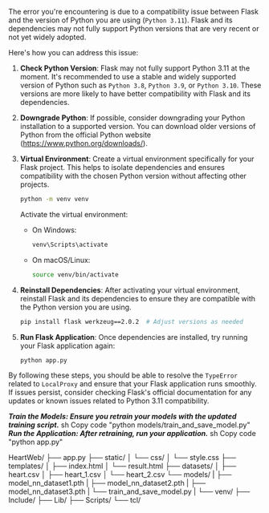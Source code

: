 The error you're encountering is due to a compatibility issue between Flask and the version of Python you are using (`Python 3.11`). Flask and its dependencies may not fully support Python versions that are very recent or not yet widely adopted.

Here's how you can address this issue:

1. **Check Python Version**: Flask may not fully support Python 3.11 at the moment. It's recommended to use a stable and widely supported version of Python such as `Python 3.8`, `Python 3.9`, or `Python 3.10`. These versions are more likely to have better compatibility with Flask and its dependencies.

2. **Downgrade Python**: If possible, consider downgrading your Python installation to a supported version. You can download older versions of Python from the official Python website (https://www.python.org/downloads/).

3. **Virtual Environment**: Create a virtual environment specifically for your Flask project. This helps to isolate dependencies and ensures compatibility with the chosen Python version without affecting other projects.

   ```bash
   python -m venv venv
   ```

   Activate the virtual environment:

   - On Windows:

     ```bash
     venv\Scripts\activate
     ```

   - On macOS/Linux:

     ```bash
     source venv/bin/activate
     ```

4. **Reinstall Dependencies**: After activating your virtual environment, reinstall Flask and its dependencies to ensure they are compatible with the Python version you are using.

   ```bash
   pip install flask werkzeug==2.0.2  # Adjust versions as needed
   ```

5. **Run Flask Application**: Once dependencies are installed, try running your Flask application again:

   ```bash
   python app.py
   ```

By following these steps, you should be able to resolve the `TypeError` related to `LocalProxy` and ensure that your Flask application runs smoothly. If issues persist, consider checking Flask's official documentation for any updates or known issues related to Python 3.11 compatibility.


***Train the Models: Ensure you retrain your models with the updated training script.***
sh
Copy code
   "python models/train_and_save_model.py"
***Run the Application: After retraining, run your application.***
sh
Copy code
   "python app.py"

HeartWeb/
├── app.py
├── static/
│   └── css/
│       └── style.css
├── templates/
│   ├── index.html
│   └── result.html
├── datasets/
│   ├── heart.csv
│   ├── heart_1.csv
│   └── heart_2.csv
└── models/
|   ├── model_nn_dataset1.pth
|   ├── model_nn_dataset2.pth
|   ├── model_nn_dataset3.pth
|   └── train_and_save_model.py
|
└── venv/
    ├── Include/
    ├── Lib/
    ├── Scripts/
    └── tcl/

